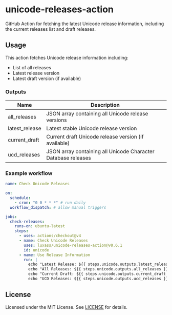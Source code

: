 # unicode-releases-action

GitHub Action for fetching the latest Unicode release information, including the current releases list and draft releases.

## Usage

This action fetches Unicode release information including:

- List of all releases
- Latest release version
- Latest draft version (if available)

### Outputs

| Name           | Description                                                   |
| -------------- | ------------------------------------------------------------- |
| all_releases   | JSON array containing all Unicode release versions            |
| latest_release | Latest stable Unicode release version                         |
| current_draft  | Current draft Unicode release version (if available)          |
| ucd_releases   | JSON array containing all Unicode Character Database releases |

### Example workflow

```yaml
name: Check Unicode Releases

on:
  schedule:
    - cron: "0 0 * * *" # run daily
  workflow_dispatch: # allow manual triggers

jobs:
  check-releases:
    runs-on: ubuntu-latest
    steps:
      - uses: actions/checkout@v4
      - name: Check Unicode Releases
        uses: luxass/unicode-releases-action@v0.6.1
        id: unicode
      - name: Use Release Information
        run: |
          echo "Latest Release: ${{ steps.unicode.outputs.latest_release }}"
          echo "All Releases: ${{ steps.unicode.outputs.all_releases }}"
          echo "Current Draft: ${{ steps.unicode.outputs.current_draft }}"
          echo "UCD Releases: ${{ steps.unicode.outputs.ucd_releases }}"
```

## License

Licensed under the MIT License. See [LICENSE](LICENSE) for details.
